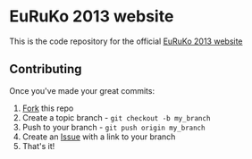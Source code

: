 EuRuKo 2013 website
====

This is the code repository for the official [EuRuKo 2013 website](http://euruko2013.org)

Contributing
------------

Once you've made your great commits:

1. [Fork][fk] this repo
2. Create a topic branch - `git checkout -b my_branch`
3. Push to your branch - `git push origin my_branch`
4. Create an [Issue][is] with a link to your branch
5. That's it!

[fk]: http://help.github.com/forking/
[is]: http://github.com/euruko2013/site/issues